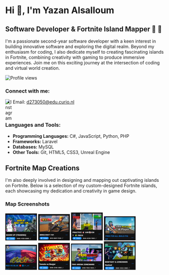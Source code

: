 # Hi 👋, I'm Yazan Alsalloum

## Software Developer & Fortnite Island Mapper 🌴 🚀

I'm a passionate second-year software developer with a keen interest in building innovative software and exploring the digital realm. Beyond my enthusiasm for coding, I also dedicate myself to creating fascinating islands in Fortnite, combining creativity with gaming to produce immersive experiences. Join me on this exciting journey at the intersection of coding and virtual world creation.

![Profile views](https://komarev.com/ghpvc/?username=yazan&label=Profile%20views&color=0e75b6&style=flat)

### Connect with me:

[<img align="left" alt="Instagram" width="22px" src="https://raw.githubusercontent.com/rahuldkjain/github-profile-readme-generator/master/src/images/icons/Social/instagram.svg" />](https://www.instagram.com/yazan_lwa/)

- Email: d273050@edu.curio.nl

<br />

### Languages and Tools:

- **Programming Languages:** C#, JavaScript, Python, PHP
- **Frameworks:** Laravel
- **Databases:** MySQL
- **Other Tools:** Git, HTML5, CSS3, Unreal Engine



## Fortnite Map Creations

I'm also deeply involved in designing and mapping out captivating islands on Fortnite. Below is a selection of my custom-designed Fortnite islands, each showcasing my dedication and creativity in game design.

### Map Screenshots

<!-- Adjust the width as needed -->
<div>
  <img src="Schermafbeelding 2024-02-26 160128.png" alt="Map Screenshot" width="100">
  <img src="1v1min.png" alt="1v1 Map" width="100">
  <img src="aim.png" alt="Aim Map" width="100">
  <img src="free.png" alt="Free Map" width="100">
  <img src="red.png" alt="Red Map" width="100">
  <img src="tomato.png" alt="Tomato Map" width="100">
  <img src="trio.png" alt="Trio Map" width="100">
  <img src="zone.png" alt="Zone Map" width="100">
</div>
